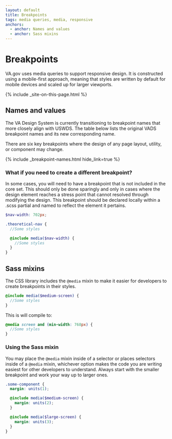 ```yaml
---
layout: default
title: Breakpoints
tags: media queries, media, responsive
anchors:
  - anchor: Names and values
  - anchor: Sass mixins
---
```


# Breakpoints

<p class="va-introtext">
  VA.gov uses media queries to support responsive design. It is constructed using a mobile-first approach, meaning that styles are written by default for mobile devices and scaled up for larger viewports.
</p>

{% include _site-on-this-page.html %}

## Names and values

<va-alert status="info" slim>
  <p class="vads-u-margin-y--0">The VA Design System is currently transitioning to breakpoint names that more closely align with USWDS. The table below lists the original VADS breakpoint names and its new corresponding name.</p>
</va-alert>

There are six key breakpoints where the design of any page layout, utility, or component may change.

{% include _breakpoint-names.html hide_link=true %}

### What if you need to create a different breakpoint?

In some cases, you will need to have a breakpoint that is not included in the core set. This should only be done sparingly and only in cases where the design element reaches a stress point that cannot resolved through modifying the design. This breakpoint should be declared locally within a .scss partial and named to reflect the element it pertains.

```scss
$nav-width: 702px;

.theoretical-nav {
  //Some styles

  @include media($nav-width) {
    //Some styles
  }
}
```

## Sass mixins

The CSS library includes the `@media` mixin to make it easier for developers to create breakpoints in their styles.

```scss
@include media($medium-screen) {
  //Some styles
}
```

This is will compile to:

```scss
@media screen and (min-width: 768px) {
  //Some styles
}
```

### Using the Sass mixin

You may place the `@media` mixin inside of a selector or places selectors inside of a `@media` mixin, whichever option makes the code you are writing easiest for other developers to understand. Always start with the smaller breakpoint and work your way up to larger ones.

```scss
.some-component {
  margin: units(1);

  @include media($medium-screen) {
    margin: units(2);
  }

  @include media($large-screen) {
    margin: units(3);
  }
}
```
